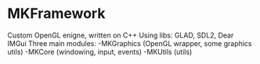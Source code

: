 # MKFramework
Custom OpenGL enigne, written on C++
Using libs: GLAD, SDL2, Dear IMGui
Three main modules:
-MKGraphics (OpenGL wrapper, some graphics utils)
-MKCore (windowing, input, events)
-MKUtils (utils)
